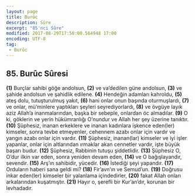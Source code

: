 ```yaml
---
layout: page
title: Burûc
description: Sûre
excerpt: "85'nci Sûre"
modified: 2017-08-29T17:50:00.564948 17:00
encoding: UTF-8
tag: 
 - Burûc
---
```


## 85. Burûc Sûresi

**(1)** Burçlar sahibi göğe andolsun,
**(2)** ve va’dedilen güne andolsun,
**(3)** ve şahide andolsun ve şahidlik edilene.
**(4)** Hendeğin adamları kahroldu,
**(5)** ateş dolu, tutuşturulmuş yakıt,
**(6)** hani onlar onun başında oturmuşlardı,
**(7)** ve onlar, mü’minlere yaptıkları şeyleri seyrediyorlardı,
**(8)** ve övgüye layık aziz Allah’a inanmalarından, başka bir sebeple, onlardan öc almadılar.
**(9)** O ki, göklerin ve yerin hükümranlığı O’nundur ve Allah her şey üzerine tanıktır.
**(10)** Şüphesiz, inanan erkeklere ve inanan kadınlara işkence eden(ler) kimseler, sonra tevbe etmeyenler, cehennem azabı onlar için vardır ve yangın azabı onlar için vardır. 
**(11)** Şüphesiz, inanan(lar) kimseler ve iyi işler yapanlar, onlar için altlarından ırmaklar akan cennetler vardır, işte büyük başarı budur.
**(12)** Şüphesiz, Rabbinin tutuşu şiddetlidir.
**(13)** Şüphesiz O, O’dur ilkin var eden, sonra yeniden devam eden,
**(14)** ve O bağışlayandır, sevendir.
**(15)** Arş’ın sahibidir, yücedir.
**(16)** İstediği şeyi yapandır.
**(17)** Orduların haberi sana geldi mi?
**(18)** Fir’avn’ın ve Semud’un.
**(19)** Doğrusu inkar eden(ler) kimseler bir yalanlama içindedirler,
**(20)** fakat Allah onları arkalarından kuşatmıştır.
**(21)** Hayır o, şerefli bir Kur’an’dır, korunan bir levhadadır.
